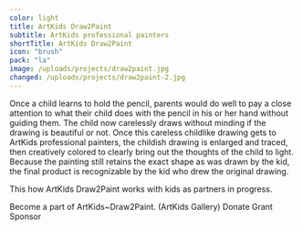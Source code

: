 ```yaml
---
color: light
title: ArtKids Draw2Paint
subtitle: ArtKids professional painters
shortTitle: ArtKids Draw2Paint
icon: "brush"
pack: "la"
image: /uploads/projects/draw2paint.jpg
changed: /uploads/projects/draw2paint-2.jpg
---
```

Once a child learns to hold the pencil, parents would do well to pay a close attention to what their child does with the pencil in his or her hand without guiding them. The child now carelessly draws without minding if the drawing is beautiful or not. Once this careless childlike drawing gets to ArtKids professional painters, the childish drawing is enlarged and traced, then creatively colored to clearly bring out the thoughts of the child to light. Because the painting still retains the exact shape as was drawn by the kid, the final product is recognizable by the kid who drew the original drawing.

This how ArtKids Draw2Paint works with kids as partners in progress.

Become a part of ArtKids~Draw2Paint.
(ArtKids Gallery)
Donate
Grant
Sponsor
